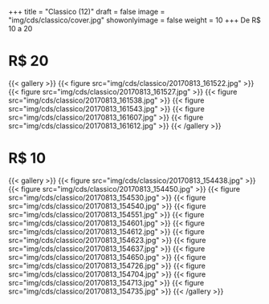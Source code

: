 +++
title = "Classico (12)"
draft = false
image = "img/cds/classico/cover.jpg"
showonlyimage = false
weight = 10
+++
De <span class="price">R$ 10 a 20</span>
<!--more-->

# R$ 20

{{< gallery >}}
{{< figure src="img/cds/classico/20170813_161522.jpg" >}}
{{< figure src="img/cds/classico/20170813_161527.jpg" >}}
{{< figure src="img/cds/classico/20170813_161538.jpg" >}}
{{< figure src="img/cds/classico/20170813_161543.jpg" >}}
{{< figure src="img/cds/classico/20170813_161607.jpg" >}}
{{< figure src="img/cds/classico/20170813_161612.jpg" >}}
{{< /gallery >}}

# R$ 10

{{< gallery >}}
{{< figure src="img/cds/classico/20170813_154438.jpg" >}}
{{< figure src="img/cds/classico/20170813_154450.jpg" >}}
{{< figure src="img/cds/classico/20170813_154530.jpg" >}}
{{< figure src="img/cds/classico/20170813_154540.jpg" >}}
{{< figure src="img/cds/classico/20170813_154551.jpg" >}}
{{< figure src="img/cds/classico/20170813_154601.jpg" >}}
{{< figure src="img/cds/classico/20170813_154612.jpg" >}}
{{< figure src="img/cds/classico/20170813_154623.jpg" >}}
{{< figure src="img/cds/classico/20170813_154637.jpg" >}}
{{< figure src="img/cds/classico/20170813_154650.jpg" >}}
{{< figure src="img/cds/classico/20170813_154726.jpg" >}}
{{< figure src="img/cds/classico/20170813_154704.jpg" >}}
{{< figure src="img/cds/classico/20170813_154713.jpg" >}}
{{< figure src="img/cds/classico/20170813_154735.jpg" >}}
{{< /gallery >}}